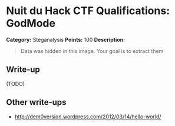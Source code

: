 # Nuit du Hack CTF Qualifications: GodMode

**Category:** Steganalysis
**Points:** 100
**Description:**

> Data was hidden in this image. Your goal is to extract them

## Write-up

(TODO)

## Other write-ups

* <http://dem0version.wordpress.com/2012/03/14/hello-world/>
